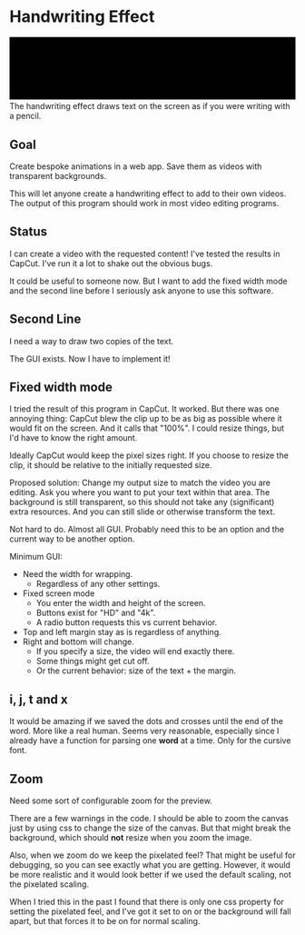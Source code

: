 # Handwriting Effect

![Sample of the handwriting effect](./for_readme/Handwriting_Sample.gif)
The handwriting effect draws text on the screen as if you were writing with a pencil.

## Goal

Create bespoke animations in a web app.
Save them as videos with transparent backgrounds.

This will let anyone create a handwriting effect to add to their own videos.
The output of this program should work in most video editing programs.

## Status

I can create a video with the requested content!
I've tested the results in CapCut.
I've run it a lot to shake out the obvious bugs.

It could be useful to someone now.
But I want to add the fixed width mode and the second line before I seriously ask anyone to use this software.

## Second Line

I need a way to draw two copies of the text.

The GUI exists.
Now I have to implement it!

## Fixed width mode

I tried the result of this program in CapCut.
It worked.
But there was one annoying thing:
CapCut blew the clip up to be as big as possible where it would fit on the screen.
And it calls that "100%".
I could resize things, but I'd have to know the right amount.

Ideally CapCut would keep the pixel sizes right.
If you choose to resize the clip, it should be relative to the initially requested size.

Proposed solution:
Change my output size to match the video you are editing.
Ask you where you want to put your text within that area.
The background is still transparent, so this should not take any (significant) extra resources.
And you can still slide or otherwise transform the text.

Not hard to do.
Almost all GUI.
Probably need this to be an option and the current way to be another option.

Minimum GUI:

- Need the width for wrapping.
  - Regardless of any other settings.
- Fixed screen mode
  - You enter the width and height of the screen.
  - Buttons exist for "HD" and "4k".
  - A radio button requests this vs current behavior.
- Top and left margin stay as is regardless of anything.
- Right and bottom will change.
  - If you specify a size, the video will end exactly there.
  - Some things might get cut off.
  - Or the current behavior: size of the text + the margin.

## i, j, t and x

It would be amazing if we saved the dots and crosses until the end of the word.
More like a real human.
Seems very reasonable, especially since I already have a function for parsing one **word** at a time.
Only for the cursive font.

## Zoom

Need some sort of configurable zoom for the preview.

There are a few warnings in the code.
I should be able to zoom the canvas just by using css to change the size of the canvas.
But that might break the background, which should **not** resize when you zoom the image.

Also, when we zoom do we keep the pixelated feel?
That might be useful for debugging, so you can see exactly what you are getting.
However, it would be more realistic and it would look better if we used the default scaling, not the pixelated scaling.

When I tried this in the past I found that there is only one css property for setting the pixelated feel, and I've got it set to on or the background will fall apart, but that forces it to be on for normal scaling.
